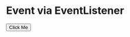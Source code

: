 <!DOCTYPE html>
<html lang="en">
<head>
    <meta charset="UTF-8">
    <meta name="viewport" content="width=device-width, initial-scale=1.0">
    <title>Document</title>
</head>
<body>
    <h1> Event via EventListener </h1>
    <button id="btn">Click Me</button>
    <p id="msg" class="out"></p>
    <script>
        document.getElementById("btn").addEventListener("click", function(){
            document.getElementById("msg").innerText="Handled with add EventListener";
        });
    </script>
    
</body>
</html>

